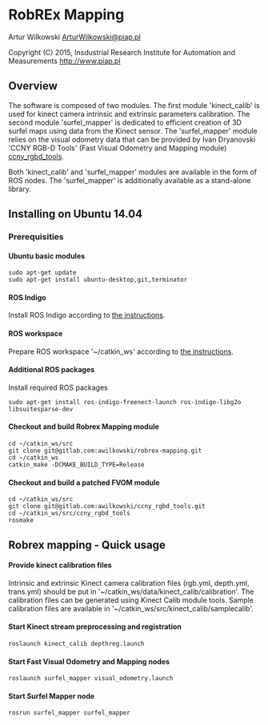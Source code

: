 RobREx Mapping
==============

Artur Wilkowski
<ArturWilkowski@piap.pl>

Copyright (C) 2015, Insdustrial Research Institute for Automation and Measurements
<http://www.piap.pl>

Overview
--------

The software is composed of two modules. The first module 'kinect_calib' is used for kinect camera intrinsic and extrinsic parameters calibration. The second module 'surfel_mapper' is dedicated to efficient creation of 3D surfel maps using data from the Kinect sensor. The 'surfel_mapper' module relies on the visual odometry data that can be provided by Ivan Dryanovski 'CCNY RGB-D Tools' (Fast Visual Odometry and Mapping module) [ccny_rgbd_tools](https://github.com/ccny-ros-pkg/ccny_rgbd_tools).

Both 'kinect_calib' and 'surfel_mapper' modules are available in the form of ROS nodes. The 'surfel_mapper' is additionally available as a stand-alone library. 

Installing on Ubuntu 14.04
--------------------------

### Prerequisities ###

#### Ubuntu basic modules ####
	sudo apt-get update
	sudo apt-get install ubuntu-desktop,git,terminator

#### ROS Indigo ####

Install ROS Indigo according to [the instructions](http://wiki.ros.org/indigo/Installation/Ubuntu). 

#### ROS workspace ####

Prepare ROS workspace '~/catkin_ws' according to [the instructions](http://wiki.ros.org/catkin/Tutorials/create_a_workspace).

#### Additional ROS packages ####

Install required ROS packages

	sudo apt-get install ros-indigo-freenect-launch ros-indigo-libg2o libsuitesparse-dev

#### Checkout and build Robrex Mapping module ####
	cd ~/catkin_ws/src
	git clone git@gitlab.com:awilkowski/robrex-mapping.git
	cd ~/catkin_ws
	catkin_make -DCMAKE_BUILD_TYPE=Release

#### Checkout and build a patched FVOM module
	cd ~/catkin_ws/src
	git clone git@gitlab.com:awilkowski/ccny_rgbd_tools.git
	cd ~/catkin_ws/src/ccny_rgbd_tools
	rosmake

Robrex mapping - Quick usage
----------------------------

#### Provide kinect calibration files ####

Intrinsic and extrinsic Kinect camera calibration files (rgb.yml, depth.yml, trans.yml) should be put in '~/catkin_ws/data/kinect_calib/calibration'. The calibration files can be generated using Kinect Calib module tools. Sample calibration files are available in '~/catkin_ws/src/kinect_calib/samplecalib'.

#### Start Kinect stream preprocessing and registration ####

	roslaunch kinect_calib depthreg.launch

#### Start Fast Visual Odometry and Mapping nodes 

	roslaunch surfel_mapper visual_odometry.launch 

#### Start Surfel Mapper node

	rosrun surfel_mapper surfel_mapper


	


